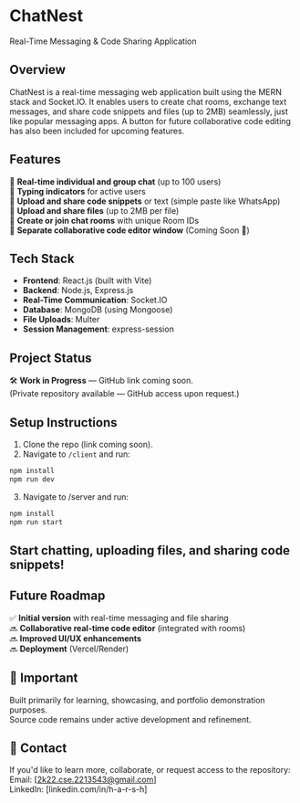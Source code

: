 # ChatNest
Real-Time Messaging &amp; Code Sharing Application


## Overview
ChatNest is a real-time messaging web application built using the MERN stack and Socket.IO. It enables users to create chat rooms, exchange text messages, and share code snippets and files (up to 2MB) seamlessly, just like popular messaging apps. A button for future collaborative code editing has also been included for upcoming features.

## Features
🔹 **Real-time individual and group chat** (up to 100 users)  
🔹 **Typing indicators** for active users  
🔹 **Upload and share code snippets** or text (simple paste like WhatsApp)  
🔹 **Upload and share files** (up to 2MB per file)  
🔹 **Create or join chat rooms** with unique Room IDs  
🔹 **Separate collaborative code editor window** (Coming Soon 🚀)

## Tech Stack
- **Frontend**: React.js (built with Vite)
- **Backend**: Node.js, Express.js
- **Real-Time Communication**: Socket.IO
- **Database**: MongoDB (using Mongoose)
- **File Uploads**: Multer
- **Session Management**: express-session

## Project Status
🛠️ **Work in Progress** — GitHub link coming soon.  
(Private repository available — GitHub access upon request.)

## Setup Instructions
1. Clone the repo (link coming soon).
2. Navigate to `/client` and run:

```bash
npm install
npm run dev
```
3. Navigate to /server and run:
 ```bash
npm install
npm run start
```
## Start chatting, uploading files, and sharing code snippets!

## Future Roadmap
✅ **Initial version** with real-time messaging and file sharing  
🔜 **Collaborative real-time code editor** (integrated with rooms)  
🔜 **Improved UI/UX enhancements**  
🔜 **Deployment** (Vercel/Render)

## 📌 Important
Built primarily for learning, showcasing, and portfolio demonstration purposes.  
Source code remains under active development and refinement.

## 📧 Contact
If you'd like to learn more, collaborate, or request access to the repository:  
Email: [2k22.cse.2213543@gmail.com]  
LinkedIn: [linkedin.com/in/h-a-r-s-h]

